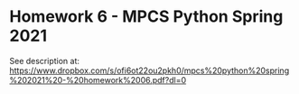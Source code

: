 # Homework 6 - MPCS Python Spring 2021

See description at: https://www.dropbox.com/s/ofi6ot22ou2pkh0/mpcs%20python%20spring%202021%20-%20homework%2006.pdf?dl=0 
